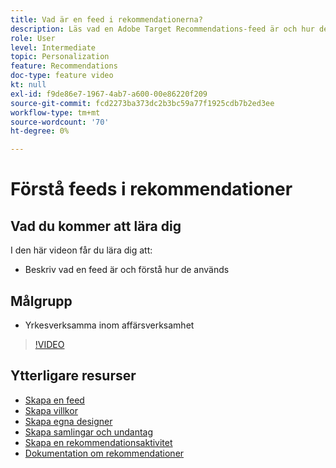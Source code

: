 ```yaml
---
title: Vad är en feed i rekommendationerna?
description: Läs vad en Adobe Target Recommendations-feed är och hur den används
role: User
level: Intermediate
topic: Personalization
feature: Recommendations
doc-type: feature video
kt: null
exl-id: f9de86e7-1967-4ab7-a600-00e86220f209
source-git-commit: fcd2273ba373dc2b3bc59a77f1925cdb7b2ed3ee
workflow-type: tm+mt
source-wordcount: '70'
ht-degree: 0%

---
```


# Förstå feeds i rekommendationer

## Vad du kommer att lära dig

I den här videon får du lära dig att:

* Beskriv vad en feed är och förstå hur de används

## Målgrupp

* Yrkesverksamma inom affärsverksamhet

>[!VIDEO](https://video.tv.adobe.com/v/27695?quality=12)

## Ytterligare resurser

* [Skapa en feed](create-a-feed.md)
* [Skapa villkor](create-criteria.md)
* [Skapa egna designer](create-custom-designs.md)
* [Skapa samlingar och undantag](create-collections-and-exclusions.md)
* [Skapa en rekommendationsaktivitet](create-a-recommendations-activity.md)
* [Dokumentation om rekommendationer](https://experienceleague.adobe.com/docs/target/using/recommendations/recommendations.html?lang=en)
